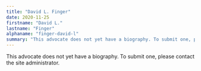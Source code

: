 ```yaml
---
title: "David L. Finger"
date: 2020-11-25
firstname: "David L."
lastname: "Finger"
alphaname: "finger-david-l"
summary: "This advocate does not yet have a biography. To submit one, please contact the site administrator."
---
```

This advocate does not yet have a biography. To submit one, please contact the site administrator.

